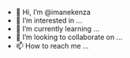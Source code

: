 - 👋 Hi, I’m @imanekenza
- 👀 I’m interested in ...
- 🌱 I’m currently learning ...
- 💞️ I’m looking to collaborate on ...
- 📫 How to reach me ...

<!---
imanekenza/imanekenza is a ✨ special ✨ repository because its `README.md` (this file) appears on your GitHub profile.
You can click the Preview link to take a look at your changes.
--->
